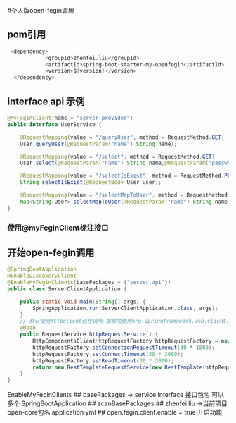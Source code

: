 #个人版open-fegin调用
## pom引用
```java
 <dependency>
            <groupId>zhenfei.liu</groupId>
            <artifactId>spring-boot-starter-my-openfegin</artifactId>
            <version>${version}</version>
  </dependency>
```
## interface api 示例
```java
@MyFeginClient(name = "server-provider")
public interface UserService {

    @RequestMapping(value = "/queryUser", method = RequestMethod.GET)
    User queryUser(@RequestParam("name") String name);

    @RequestMapping(value = "/select", method = RequestMethod.GET)
    User select(@RequestParam("name") String name,@RequestParam("password") String password);

    @RequestMapping(value = "/selectIsExist", method = RequestMethod.POST,consumes = MediaType.APPLICATION_JSON_VALUE)
    String selectIsExist(@RequestBody User user);

    @RequestMapping(value = "/selectMapToUser", method = RequestMethod.GET,consumes = MediaType.APPLICATION_JSON_VALUE)
    Map<String,User> selectMapToUser(@RequestParam("name") String name,@RequestParam("age") Integer age);
}

```
### 使用@myFeginClient标注接口
## 开始open-fegin调用 
```java
@SpringBootApplication
@EnableDiscoveryClient
@EnableMyFeginClients(basePackages = {"server.api"})
public class ServerClientApplication {

	public static void main(String[] args) {
		SpringApplication.run(ServerClientApplication.class, args);
	}
	// 默认使用httpclient远程调用 如果向使用org.springframework.web.client.RestTemplate
	@Bean
    public RequestService httpRequestService() {
        HttpComponentsClientHttpRequestFactory httpRequestFactory = new HttpComponentsClientHttpRequestFactory();
        httpRequestFactory.setConnectionRequestTimeout(30 * 1000);
        httpRequestFactory.setConnectTimeout(30 * 3000);
        httpRequestFactory.setReadTimeout(30 * 3000);
        return new RestTemplateRequestService(new RestTemplate(httpRequestFactory));
    }
}
```
EnableMyFeginClients ## basePackages -> service interface 接口包名 可以多个
SpringBootApplication ## scanBasePackages ## zhenfei.liu ->当前项目 open-core包名
application·yml ## open.fegin.client.enable = true 开启功能



